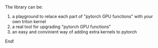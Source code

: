 The library can be:
1) a playground to relace each part of "pytorch GPU functions" with your own triton kernel
2) a real tool for upgrading "pytorch GPU functions" 
3) an easy and convinient way of adding extra kernels to pytorch


End!

